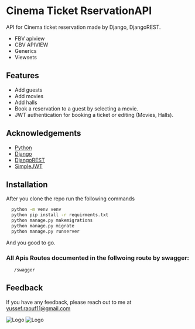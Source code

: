 
# Cinema Ticket RservationAPI

API for Cinema ticket reservation made by Django, DjangoREST.
- FBV apiview
- CBV APIVIEW
- Generics
- Viewsets

## Features

- Add guests
- Add movies
- Add halls
- Book a reservation to a guest by selecting a movie.
- JWT authentication for booking a ticket or editing (Movies, Halls).

## Acknowledgements
 - [Python](https://www.python.org/)
 - [Django](https://www.djangoproject.com/)
 - [DjangoREST](https://www.django-rest-framework.org/)
 - [SimpleJWT](https://django-rest-framework-simplejwt.readthedocs.io/en/latest/getting_started.html)


## Installation

After you clone the repo run the following commands

```bash
  python -m venv venv
  python pip install -r requirments.txt
  python manage.py makemigrations
  python manage.py migrate
  python manage.py runserver
```
And you good to go.

### All Apis Routes documented in the follwoing route by swagger:


```http
   /swagger
```
## Feedback

If you have any feedback, please reach out to me at yussef.raouf11@gmail.com


![Logo](http://ForTheBadge.com/images/badges/made-with-python.svg)
![Logo](https://img.shields.io/badge/Django-092E20?style=for-the-badge&logo=django&logoColor=white)


